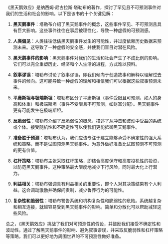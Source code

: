 《黑天鹅效应》是纳西姆·尼古拉斯·塔勒布的著作，探讨了罕见且不可预测事件对我们的生活和社会的影响。以下是该书的十个关键见解：

1. **黑天鹅事件**：塔勒布介绍了黑天鹅事件的概念，这些事件罕见、不可预测且具有巨大影响。这些事件往往在事后被理性化，导致一种虚假的可预测感。

2. **人类偏见**：人类往往低估黑天鹅事件发生的可能性，并过度依赖历史数据来预测未来。这导致了一种虚假的安全感，并使我们盲目对潜在风险。

3. **黑天鹅事件的影响**：黑天鹅事件对我们的生活和社会产生了不成比例的影响。它们可以完全重塑历史、经济和个人生活的进程，方式难以预料。

4. **叙事谬误**：塔勒布讨论了叙事谬误，即我们倾向于创造故事和解释以理解过去事件的倾向。这可能导致一种虚假的理解和相信我们可以根据这些叙事预测未来。

5. **平庸斯坦与极端斯坦**：塔勒布区分了平庸斯坦（事件受限且可预测，如人的身高和体重）和极端斯坦（事件不受限且不可预测，如财富分配）。黑天鹅事件更有可能发生在极端斯坦。

6. **反脆弱性**：塔勒布介绍了反脆弱性的概念，描述了从冲击和波动中受益的系统或个体。接受随机性和不确定性可以使我们更能抵御黑天鹅事件。

7. **准备胜于预测**：塔勒布认为，我们应该专注于建立能够承受不确定性的强大系统和策略，而不是试图预测黑天鹅事件。为意外做好准备比试图预测不可预测的更有价值。

8. **杠杆策略**：塔勒布主张采取杠杆策略，即结合高度保守和高度投机性的投资，以防范黑天鹅事件。这种策略最大限度地减少下行风险，同时最大化上行潜力。

9. **利益相关**：塔勒布强调具有利益相关的重要性，即个人对其决策结果有个人利益。这会调动激励并确保问责制，减少鲁莽行为的可能性。

10. **复杂性和脆弱性**：塔勒布警告系统和机构复杂性和脆弱性的危险。系统越复杂和相互连接，就越容易受到黑天鹅事件的影响。简单和分散化可以帮助减轻这些风险。

总之，《黑天鹅效应》挑战了我们对可预测性的假设，并鼓励我们接受不确定性和波动性。通过了解黑天鹅事件的影响、避免叙事谬误，并采取反脆弱性和杠杆策略等策略，我们可以更好地为周围世界的不可预测性做好准备。